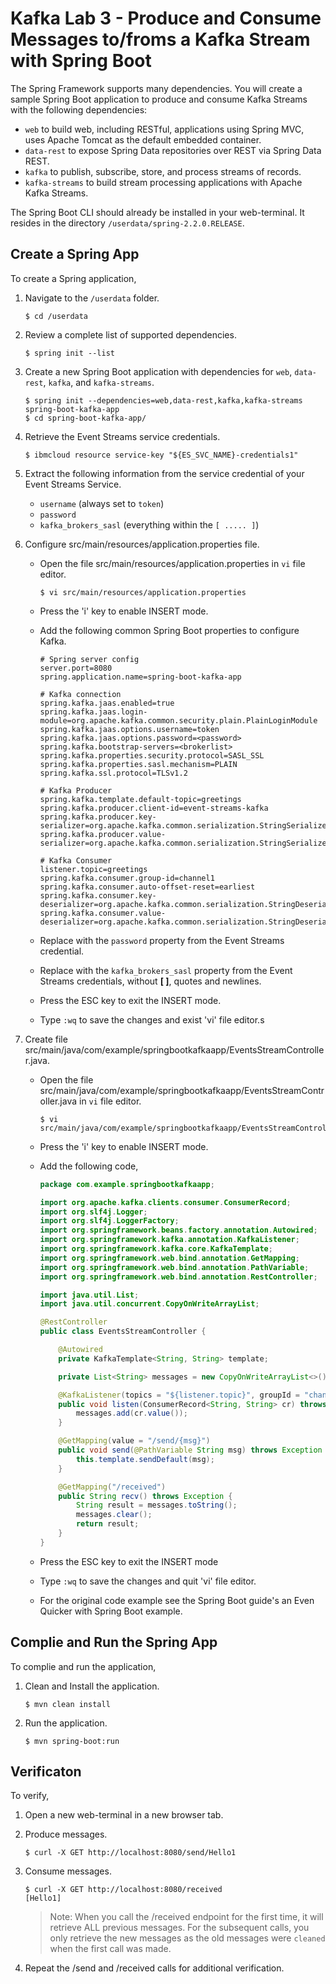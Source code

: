 # Kafka Lab 3 - Produce and Consume Messages to/froms a Kafka Stream with Spring Boot

The Spring Framework supports many dependencies. You will create a sample Spring Boot application to produce and consume Kafka Streams with the following dependencies:

* `web` to build web, including RESTful, applications using Spring MVC, uses Apache Tomcat as the default embedded container.
* `data-rest` to expose Spring Data repositories over REST via Spring Data REST. 
* `kafka` to publish, subscribe, store, and process streams of records.
* `kafka-streams` to build stream processing applications with Apache Kafka Streams.

The Spring Boot CLI should already be installed in your web-terminal. It resides in the directory `/userdata/spring-2.2.0.RELEASE`.


## Create a Spring App

To create a Spring application,

1. Navigate to the `/userdata` folder.

	```shell
	$ cd /userdata
	```

1. Review a complete list of supported dependencies.

	```shell
	$ spring init --list
	```

1. Create a new Spring Boot application with dependencies for `web`, `data-rest`, `kafka`, and `kafka-streams`.

	```shell
	$ spring init --dependencies=web,data-rest,kafka,kafka-streams spring-boot-kafka-app
	$ cd spring-boot-kafka-app/
	```

1. Retrieve the Event Streams service credentials.

	```shell
	$ ibmcloud resource service-key "${ES_SVC_NAME}-credentials1"
	```

1. Extract the following information from the service credential of your Event Streams Service.
	* `username` (always set to `token`)
	* `password`
	* `kafka_brokers_sasl` (everything within the `[ ..... ]`)

1. Configure src/main/resources/application.properties file.

	* Open the file src/main/resources/application.properties in `vi` file editor.

    	```console
	    $ vi src/main/resources/application.properties
    	```

	* Press the 'i' key to enable INSERT mode.

	* Add the following common Spring Boot properties to configure Kafka.

		```text
		# Spring server config
		server.port=8080
		spring.application.name=spring-boot-kafka-app

		# Kafka connection
		spring.kafka.jaas.enabled=true
		spring.kafka.jaas.login-module=org.apache.kafka.common.security.plain.PlainLoginModule
		spring.kafka.jaas.options.username=token
		spring.kafka.jaas.options.password=<password>
		spring.kafka.bootstrap-servers=<brokerlist>
		spring.kafka.properties.security.protocol=SASL_SSL
		spring.kafka.properties.sasl.mechanism=PLAIN
		spring.kafka.ssl.protocol=TLSv1.2

		# Kafka Producer
		spring.kafka.template.default-topic=greetings
		spring.kafka.producer.client-id=event-streams-kafka
		spring.kafka.producer.key-serializer=org.apache.kafka.common.serialization.StringSerializer
		spring.kafka.producer.value-serializer=org.apache.kafka.common.serialization.StringSerializer

		# Kafka Consumer
		listener.topic=greetings
		spring.kafka.consumer.group-id=channel1
		spring.kafka.consumer.auto-offset-reset=earliest
		spring.kafka.consumer.key-deserializer=org.apache.kafka.common.serialization.StringDeserializer
		spring.kafka.consumer.value-deserializer=org.apache.kafka.common.serialization.StringDeserializer
		```

	* Replace <password> with the `password` property from the Event Streams credential.
	
	* Replace <brokerlist> with the `kafka_brokers_sasl` property from the Event Streams credentials, without **[ ]**, quotes and newlines.

	* Press the ESC key to exit the INSERT mode.
	
	* Type `:wq` to save the changes and exist 'vi' file editor.s

1. Create file src/main/java/com/example/springbootkafkaapp/EventsStreamController.java.

	* Open the file src/main/java/com/example/springbootkafkaapp/EventsStreamController.java in `vi` file editor.

	    ```console
    	$ vi src/main/java/com/example/springbootkafkaapp/EventsStreamController.java
    	```
  
	* Press the 'i' key to enable INSERT mode.

	* Add the following code,

		```java
		package com.example.springbootkafkaapp;

		import org.apache.kafka.clients.consumer.ConsumerRecord;
		import org.slf4j.Logger;
		import org.slf4j.LoggerFactory;
		import org.springframework.beans.factory.annotation.Autowired;
		import org.springframework.kafka.annotation.KafkaListener;
		import org.springframework.kafka.core.KafkaTemplate;
		import org.springframework.web.bind.annotation.GetMapping;
		import org.springframework.web.bind.annotation.PathVariable;
		import org.springframework.web.bind.annotation.RestController;

		import java.util.List;
		import java.util.concurrent.CopyOnWriteArrayList;

		@RestController
		public class EventsStreamController {
	
			@Autowired
			private KafkaTemplate<String, String> template;
	
			private List<String> messages = new CopyOnWriteArrayList<>();

			@KafkaListener(topics = "${listener.topic}", groupId = "channel1")
			public void listen(ConsumerRecord<String, String> cr) throws Exception {
				messages.add(cr.value());
			}

			@GetMapping(value = "/send/{msg}")
			public void send(@PathVariable String msg) throws Exception {
				this.template.sendDefault(msg);
			}

			@GetMapping("/received")
			public String recv() throws Exception {
				String result = messages.toString();
				messages.clear();
				return result;
			}
		}
		```

	* Press the ESC key to exit the INSERT mode
	
	* Type `:wq` to save the changes and quit 'vi' file editor.

	* For the original code example see the Spring Boot guide's an Even Quicker with Spring Boot example.


## Complie and Run the Spring App

To complie and run the application,

1. Clean and Install the application.

	```console
	$ mvn clean install
	```

1. Run the application.

	```console
	$ mvn spring-boot:run
	```


## Verificaton

To verify,

1. Open a new web-terminal in a new browser tab.

1. Produce messages.

	```console
	$ curl -X GET http://localhost:8080/send/Hello1
	```

1. Consume messages.

	```console
	$ curl -X GET http://localhost:8080/received
	[Hello1]
	```
	> Note: When you call the /received endpoint for the first time, it will retrieve ALL previous messages. For the subsequent calls, you only retrieve the new messages as the old messages were `cleaned` when the first call was made.

1. Repeat the /send and /received calls for additional verification.

